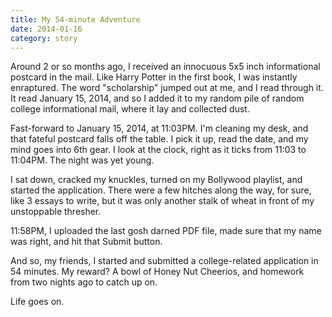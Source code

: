 ```yaml
---
title: My 54-minute Adventure
date: 2014-01-16
category: story
---
```


Around 2 or so months ago, I received an innocuous 5x5 inch informational postcard in the mail. Like Harry Potter in the first book, I was instantly enraptured. The word "scholarship" jumped out at me, and I read through it. It read January 15, 2014, and so I added it to my random pile of random college informational mail, where it lay and collected dust.

Fast-forward to January 15, 2014, at 11:03PM. I'm cleaning my desk, and that fateful postcard falls off the table. I pick it up, read the date, and my mind goes into 6th gear. I look at the clock, right as it ticks from 11:03 to 11:04PM. The night was yet young.

I sat down, cracked my knuckles, turned on my Bollywood playlist, and started the application. There were a few hitches along the way, for sure, like 3 essays to write, but it was only another stalk of wheat in front of my unstoppable thresher.

11:58PM, I uploaded the last gosh darned PDF file, made sure that my name was right, and hit that Submit button.

And so, my friends, I started and submitted a college-related application in 54 minutes. My reward? A bowl of Honey Nut Cheerios, and homework from two nights ago to catch up on.

Life goes on.
